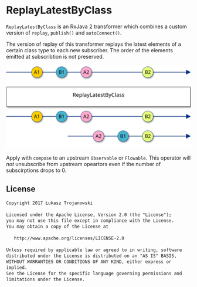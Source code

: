 ReplayLatestByClass
===================

`ReplayLatestByClass` is an RxJava 2 transformer which combines a custom version of `replay`, `publish()` and `autoConnect()`.

The version of replay of this transformer replays the latest elements of a certain class type to each new subscriber. The order of the elements emitted at subscribtion is not preserved.

![marble diagram](replay_latest_by_class.svg)

Apply with `compose` to an upstream `Observable` or `Flowable`.
This operator will *not* unsubscribe from upstream opeartors even if the number of subscirptions drops to 0.

License
-------

    Copyright 2017 Łukasz Trojanowski

    Licensed under the Apache License, Version 2.0 (the "License");
    you may not use this file except in compliance with the License.
    You may obtain a copy of the License at

       http://www.apache.org/licenses/LICENSE-2.0

    Unless required by applicable law or agreed to in writing, software
    distributed under the License is distributed on an "AS IS" BASIS,
    WITHOUT WARRANTIES OR CONDITIONS OF ANY KIND, either express or implied.
    See the License for the specific language governing permissions and
    limitations under the License.
